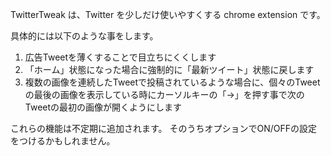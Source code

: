 TwitterTweak は、Twitter を少しだけ使いやすくする chrome extension です。

具体的には以下のような事をします。

1. 広告Tweetを薄くすることで目立ちにくくします
2. 「ホーム」状態になった場合に強制的に「最新ツイート」状態に戻します
3. 複数の画像を連続したTweetで投稿されているような場合に、個々のTweetの最後の画像を表示している時にカーソルキーの「→」を押す事で次のTweetの最初の画像が開くようにします

これらの機能は不定期に追加されます。
そのうちオプションでON/OFFの設定をつけるかもしれません。


